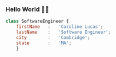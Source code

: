 ### Hello World 👋🏻
```js 
class SoftwareEngineer {
    firstName   :   'Caroline Lucas';
    lastName    :   'Software Engineer';
    city        :   'Cambridge'; 
    state       :   'MA';
    }
```  
